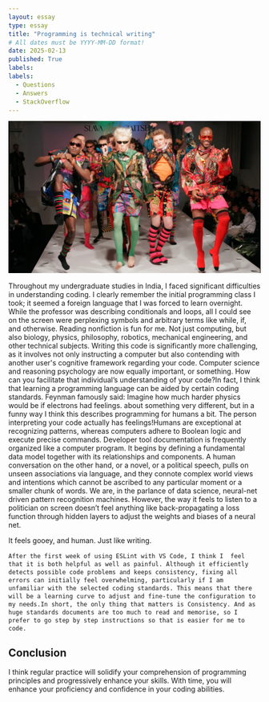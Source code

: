 ```yaml
---
layout: essay
type: essay
title: "Programming is technical writing"
# All dates must be YYYY-MM-DD format!
date: 2025-02-13
published: True
labels:
labels:
  - Questions
  - Answers
  - StackOverflow
---
```


<img width="800px" class="rounded float-start pe-4" src="../img/smart-questions/codestyle.png">

Throughout my undergraduate studies in India, I faced significant difficulties in understanding coding. I clearly remember the initial programming class I took; it seemed a foreign language that I was forced to learn overnight. While the professor was describing conditionals and loops, all I could see on the screen were perplexing symbols and arbitrary terms like while, if, and otherwise. Reading nonfiction is fun for me. Not just computing, but also biology, physics, philosophy, robotics, mechanical engineering, and other technical subjects.
Writing this code is significantly more challenging, as it involves not only instructing a computer but also contending with another user's cognitive framework regarding your code. Computer science and reasoning psychology are now equally important, or something. How can you facilitate that individual’s understanding of your code?In fact, I think that learning a programming language can be aided by certain coding standards.
Feynman famously said: Imagine how much harder physics would be if electrons had feelings. about something very different, but in a funny way I think this describes programming for humans a bit. The person interpreting your code actually has feelings!Humans are exceptional at recognizing patterns, whereas computers adhere to Boolean logic and execute precise commands. Developer tool documentation is frequently organized like a computer program. It begins by defining a fundamental data model together with its relationships and components. 
A human conversation on the other hand, or a novel, or a political speech, pulls on unseen associations via language, and they connote complex world views and intentions which cannot be ascribed to any particular moment or a smaller chunk of words. We are, in the parlance of data science, neural-net driven pattern recognition machines. However, the way it feels to listen to a politician on screen doesn’t feel anything like back-propagating a loss function through hidden layers to adjust the weights and biases of a neural net.

It feels gooey, and human. Just like writing.

```
After the first week of using ESLint with VS Code, I think I  feel that it is both helpful as well as painful. Although it efficiently detects possible code problems and keeps consistency, fixing all errors can initially feel overwhelming, particularly if I am  unfamiliar with the selected coding standards. This means that there will be a learning curve to adjust and fine-tune the configuration to my needs.In short, the only thing that matters is Consistency. And as huge standards documents are too much to read and memorise, so I prefer to go step by step instructions so that is easier for me to code.
```
## Conclusion

I think regular practice will solidify your comprehension of programming principles and progressively enhance your skills. With time, you will enhance your proficiency and confidence in your coding abilities.
